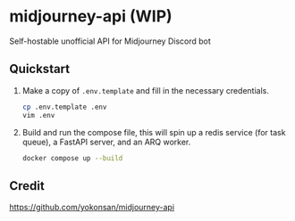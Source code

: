 # midjourney-api (WIP)

Self-hostable unofficial API for Midjourney Discord bot

## Quickstart

1. Make a copy of `.env.template` and fill in the necessary credentials.

   ```bash
   cp .env.template .env
   vim .env 
   ```

2. Build and run the compose file, this will spin up a redis service (for task queue), a FastAPI server, and an ARQ worker.

    ```bash
    docker compose up --build
    ```

## Credit

<https://github.com/yokonsan/midjourney-api>
